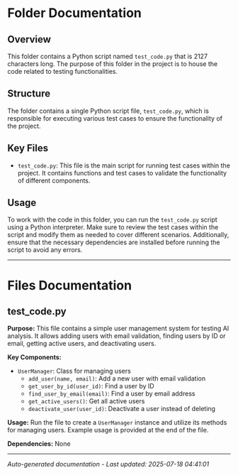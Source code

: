 # Folder Documentation

## Overview
This folder contains a Python script named `test_code.py` that is 2127 characters long. The purpose of this folder in the project is to house the code related to testing functionalities.

## Structure
The folder contains a single Python script file, `test_code.py`, which is responsible for executing various test cases to ensure the functionality of the project.

## Key Files
- `test_code.py`: This file is the main script for running test cases within the project. It contains functions and test cases to validate the functionality of different components.

## Usage
To work with the code in this folder, you can run the `test_code.py` script using a Python interpreter. Make sure to review the test cases within the script and modify them as needed to cover different scenarios. Additionally, ensure that the necessary dependencies are installed before running the script to avoid any errors.

---

# Files Documentation

## test_code.py

**Purpose:** This file contains a simple user management system for testing AI analysis. It allows adding users with email validation, finding users by ID or email, getting active users, and deactivating users.

**Key Components:**
- `UserManager`: Class for managing users
  - `add_user(name, email)`: Add a new user with email validation
  - `get_user_by_id(user_id)`: Find a user by ID
  - `find_user_by_email(email)`: Find a user by email address
  - `get_active_users()`: Get all active users
  - `deactivate_user(user_id)`: Deactivate a user instead of deleting

**Usage:** Run the file to create a `UserManager` instance and utilize its methods for managing users. Example usage is provided at the end of the file.

**Dependencies:** None

---
*Auto-generated documentation - Last updated: 2025-07-18 04:41:01*
